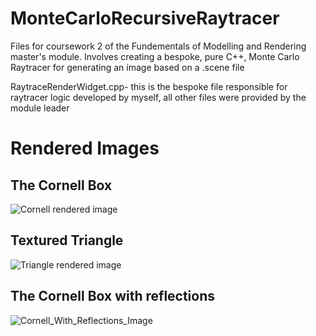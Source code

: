 # MonteCarloRecursiveRaytracer
Files for coursework 2 of the Fundementals of Modelling and Rendering master's module. Involves creating a bespoke, pure C++, Monte Carlo Raytracer for generating an image based on a .scene file

RaytraceRenderWidget.cpp- this is the bespoke file responsible for raytracer logic developed by myself, all other files were provided by the module leader

# Rendered Images
## The Cornell Box 
![Cornell rendered image](https://github.com/Woebegonemite/MonteCarloRecursiveRaytracer/blob/main/images/Cornell_Image_High_Samples.PNG)

## Textured Triangle
![Triangle rendered image](https://github.com/Woebegonemite/MonteCarloRecursiveRaytracer/blob/main/images/Triangle_Image.PNG)

## The Cornell Box with reflections
![Cornell_With_Reflections_Image](https://github.com/Woebegonemite/MonteCarloRecursiveRaytracer/blob/main/images/Cornell_With_Reflections_Image.PNG)
